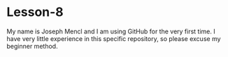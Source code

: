# Lesson-8

My name is Joseph Mencl and I am using GitHub for the very first time. 
I have very little experience in this specific repository, so please excuse my beginner method.
